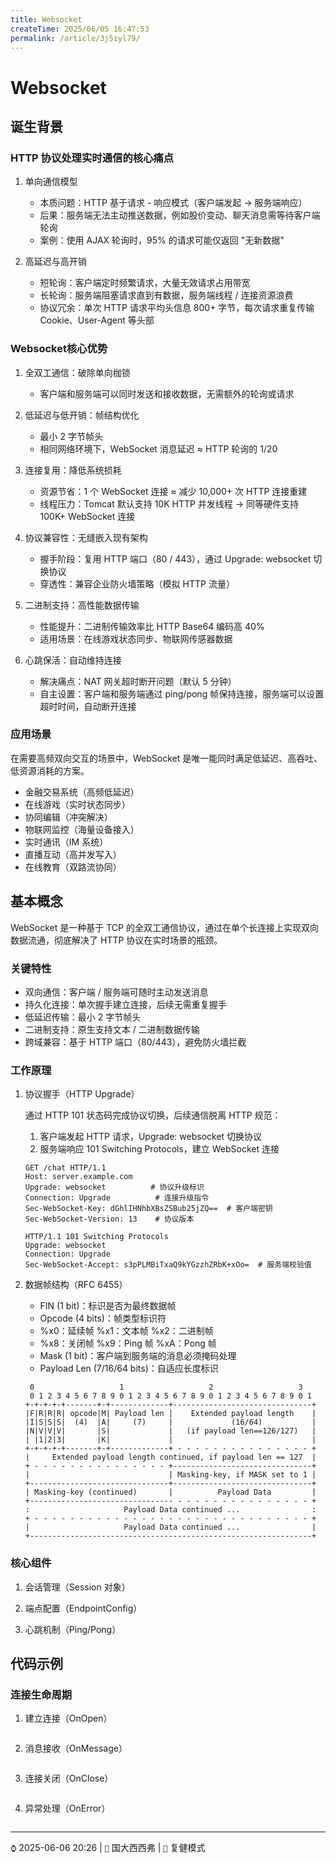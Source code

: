 ```yaml
---
title: Websocket
createTime: 2025/06/05 16:47:53
permalink: /article/3j5iyl79/
---
```


# Websocket

## 诞生背景

### HTTP 协议处理实时通信的核心痛点

1. 单向通信模型

    - 本质问题：HTTP 基于请求 - 响应模式（客户端发起 → 服务端响应）
    - 后果：服务端无法主动推送数据，例如股价变动、聊天消息需等待客户端轮询
    - 案例：使用 AJAX 轮询时，95% 的请求可能仅返回 "无新数据"

2. 高延迟与高开销

    - 短轮询：客户端定时频繁请求，大量无效请求占用带宽
    - 长轮询：服务端阻塞请求直到有数据，服务端线程 / 连接资源浪费
    - 协议冗余：单次 HTTP 请求平均头信息 800+ 字节，每次请求重复传输 Cookie、User-Agent 等头部

### Websocket核心优势

1. 全双工通信：破除单向枷锁

    - 客户端和服务端可以同时发送和接收数据，无需额外的轮询或请求

2. 低延迟与低开销：帧结构优化

    - 最小 2 字节帧头
    - 相同网络环境下，WebSocket 消息延迟 ≈ HTTP 轮询的 1/20

3. 连接复用：降低系统损耗

    - 资源节省：1 个 WebSocket 连接 ≈ 减少 10,000+ 次 HTTP 连接重建
    - 线程压力：Tomcat 默认支持 10K HTTP 并发线程 → 同等硬件支持 100K+ WebSocket 连接

4. 协议兼容性：无缝嵌入现有架构

    - 握手阶段：复用 HTTP 端口（80 / 443），通过 Upgrade: websocket 切换协议
    - 穿透性：兼容企业防火墙策略（模拟 HTTP 流量）

5. 二进制支持：高性能数据传输

    - 性能提升：二进制传输效率比 HTTP Base64 编码高 40%
    - 适用场景：在线游戏状态同步、物联网传感器数据

6. 心跳保活：自动维持连接

    - 解决痛点：NAT 网关超时断开问题（默认 5 分钟）
    - 自主设置：客户端和服务端通过 ping/pong 帧保持连接，服务端可以设置超时时间，自动断开连接

### 应用场景

在需要高频双向交互的场景中，WebSocket 是唯一能同时满足低延迟、高吞吐、低资源消耗的方案。

- 金融交易系统（高频低延迟）
- 在线游戏（实时状态同步）
- 协同编辑（冲突解决）
- 物联网监控（海量设备接入）
- 实时通讯（IM 系统）
- 直播互动（高并发写入）
- 在线教育（双路流协同）

## 基本概念

WebSocket 是一种基于 TCP 的全双工通信协议，通过在单个长连接上实现双向数据流通，彻底解决了 HTTP 协议在实时场景的瓶颈。

### 关键特性

- 双向通信：客户端 / 服务端可随时主动发送消息
- 持久化连接：单次握手建立连接，后续无需重复握手
- 低延迟传输：最小 2 字节帧头
- 二进制支持：原生支持文本 / 二进制数据传输
- 跨域兼容：基于 HTTP 端口（80/443），避免防火墙拦截

### 工作原理

1. 协议握手（HTTP Upgrade）

   通过 HTTP 101 状态码完成协议切换，后续通信脱离 HTTP 规范：
    1. 客户端发起 HTTP 请求，Upgrade: websocket 切换协议
    2. 服务端响应 101 Switching Protocols，建立 WebSocket 连接
   ```plaintext
   GET /chat HTTP/1.1
   Host: server.example.com
   Upgrade: websocket          # 协议升级标识
   Connection: Upgrade          # 连接升级指令
   Sec-WebSocket-Key: dGhlIHNhbXBsZSBub25jZQ==  # 客户端密钥
   Sec-WebSocket-Version: 13    # 协议版本
   
   HTTP/1.1 101 Switching Protocols
   Upgrade: websocket
   Connection: Upgrade
   Sec-WebSocket-Accept: s3pPLMBiTxaQ9kYGzzhZRbK+xOo=  # 服务端校验值
   ```

2. 数据帧结构（RFC 6455）

    - FIN (1 bit)：标识是否为最终数据帧
    - Opcode (4 bits)：帧类型标识符
    - %x0：延续帧 %x1：文本帧 %x2：二进制帧
    - %x8：关闭帧 %x9：Ping 帧 %xA：Pong 帧
    - Mask (1 bit)：客户端到服务端的消息必须掩码处理
    - Payload Len (7/16/64 bits)：自适应长度标识

   ```plaintext
    0                   1                   2                   3
    0 1 2 3 4 5 6 7 8 9 0 1 2 3 4 5 6 7 8 9 0 1 2 3 4 5 6 7 8 9 0 1
   +-+-+-+-+-------+-+-------------+-------------------------------+
   |F|R|R|R| opcode|M| Payload len |    Extended payload length    |
   |I|S|S|S|  (4)  |A|     (7)     |             (16/64)           |
   |N|V|V|V|       |S|             |   (if payload len==126/127)   |
   | |1|2|3|       |K|             |                               |
   +-+-+-+-+-------+-+-------------+ - - - - - - - - - - - - - - - +
   |     Extended payload length continued, if payload len == 127  |
   + - - - - - - - - - - - - - - - +-------------------------------+
   |                               | Masking-key, if MASK set to 1 |
   +-------------------------------+-------------------------------+
   | Masking-key (continued)       |          Payload Data         |
   +-------------------------------- - - - - - - - - - - - - - - - +
   :                     Payload Data continued ...                :
   + - - - - - - - - - - - - - - - - - - - - - - - - - - - - - - - +
   |                     Payload Data continued ...                |
   +---------------------------------------------------------------+
   ```

### 核心组件

1. 会话管理（Session 对象）

2. 端点配置（EndpointConfig）

3. 心跳机制（Ping/Pong）

## 代码示例

### 连接生命周期

1. 建立连接（OnOpen）

   ```java
   
   ```
2. 消息接收（OnMessage）

   ```java
   
   ```
3. 连接关闭（OnClose）

   ```java
   
   ```
4. 异常处理（OnError）

   ```java
   
   ```

---
`⌚` 2025-06-06 20:26 | `📍` 国大西西弗 | `📝` 复健模式
